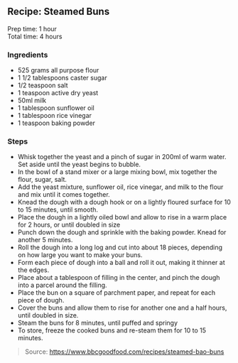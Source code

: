 ## Recipe: Steamed Buns
Prep time: 1 hour  
Total time: 4 hours  


### Ingredients
 - 525 grams all purpose flour
 - 1 1/2 tablespoons caster sugar
 - 1/2 teaspoon salt
 - 1 teaspoon active dry yeast
 - 50ml milk
 - 1 tablespoon sunflower oil
 - 1 tablespoon rice vinegar
 - 1 teaspoon baking powder

### Steps
 - Whisk together the yeast and a pinch of sugar in 200ml of warm water. Set aside until the yeast begins to bubble.
 - In the bowl of a stand mixer or a large mixing bowl, mix together the flour, sugar, salt.
 - Add the yeast mixture, sunflower oil, rice vinegar, and milk to the flour and mix until it comes together.
 - Knead the dough with a dough hook or on a lightly floured surface for 10 to 15 minutes, until smooth.
 - Place the dough in a lightly oiled bowl and allow to rise in a warm place for 2 hours, or until doubled in size
 - Punch down the dough and sprinkle with the baking powder. Knead for another 5 minutes.
 - Roll the dough into a long log and cut into about 18 pieces, depending on how large you want to make your buns.
 - Form each piece of dough into a ball and roll it out, making it thinner at the edges.
 - Place about a tablespoon of filling in the center, and pinch the dough into a parcel around the filling.
 - Place the bun on a square of parchment paper, and repeat for each piece of dough.
 - Cover the buns and allow them to rise for another one and a half hours, until doubled in size.
 - Steam the buns for 8 minutes, until puffed and springy
 - To store, freeze the cooked buns and re-steam them for 10 to 15 minutes.

> Source: https://www.bbcgoodfood.com/recipes/steamed-bao-buns
